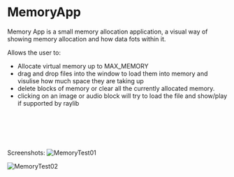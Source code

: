 # MemoryApp

Memory App is a small memory allocation application, a visual way of showing memory allocation and how data fots within it.
 
 Allows the user to:
* Allocate virtual memory up to MAX_MEMORY
* drag and drop files into the window to load them into memory and visulise how much space they are taking up
* delete blocks of memory or clear all the currently allocated memory.
* clicking on an image or audio block will try to load the file and show/play if supported by raylib

<br/>
<br/>
<br/>
<br/>
 
 Screenshots:
![MemoryTest01](https://user-images.githubusercontent.com/3617889/197897146-de9e76d0-8cc4-4f0f-853f-2b1fab74c79b.png)
 
 
![MemoryTest02](https://user-images.githubusercontent.com/3617889/197897157-676a3b59-877d-4cca-9a7d-827487d5cc32.png)
